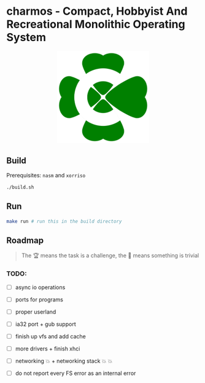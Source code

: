 # charmos - Compact, Hobbyist And Recreational Monolithic Operating System

<p align="center">
<img src="https://github.com/BlueGummi/charmos/blob/main/charmos.png" width="240">
</p>

## Build

Prerequisites: `nasm` and `xorriso`

```bash
./build.sh

```
## Run

```bash
make run # run this in the build directory
```

## Roadmap 

> The :trophy: means the task is a challenge, the :broom: means something is trivial

### TODO:

- [ ] async io operations

- [ ] ports for programs

- [ ] proper userland

- [ ] ia32 port + gub support

- [ ] finish up vfs and add cache

- [ ] more drivers + finish xhci

- [ ] networking :boom: + networking stack :boom: :boom:

- [ ] do not report every FS error as an internal error
